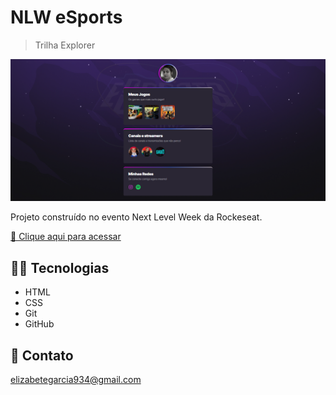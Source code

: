 # NLW eSports 

> Trilha Explorer

![preview](./.github/preview.png)

Projeto construído no evento Next Level Week da Rockeseat.

[🔗 Clique aqui para acessar](https://elizabetegarcia.github.io/nlw-esports-explorer/)

## 🧑‍💻 Tecnologias 

- HTML
- CSS
- Git
- GitHub

## 📝 Contato

elizabetegarcia934@gmail.com